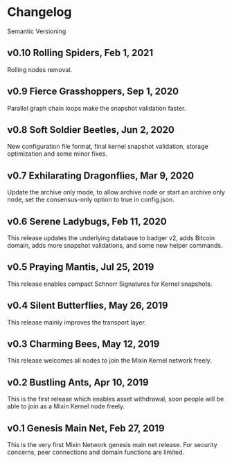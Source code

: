 # Changelog

Semantic Versioning

## v0.10 Rolling Spiders, Feb 1, 2021

Rolling nodes removal.

## v0.9 Fierce Grasshoppers, Sep 1, 2020

Parallel graph chain loops make the snapshot validation faster.

## v0.8 Soft Soldier Beetles, Jun 2, 2020

New configuration file format, final kernel snapshot validation, storage optimization and some minor fixes.

## v0.7 Exhilarating Dragonflies, Mar 9, 2020

Update the archive only mode, to allow archive node or start an archive only node, set the consensus-only option to true in config.json.

## v0.6 Serene Ladybugs, Feb 11, 2020

This release updates the underlying database to badger v2, adds Bitcoin domain, adds more snapshot validations, and some new helper commands.

## v0.5 Praying Mantis, Jul 25, 2019

This release enables compact Schnorr Signatures for Kernel snapshots.

## v0.4 Silent Butterflies, May 26, 2019

This release mainly improves the transport layer.

## v0.3 Charming Bees, May 12, 2019

This release welcomes all nodes to join the Mixin Kernel network freely.

## v0.2 Bustling Ants, Apr 10, 2019

This is the first release which enables asset withdrawal, soon people will be able to join as a Mixin Kernel node freely.

## v0.1 Genesis Main Net, Feb 27, 2019

This is the very first Mixin Network genesis main net release. For security concerns, peer connections and domain functions are limited.
